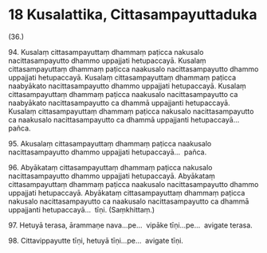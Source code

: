 # 18 Kusalattika, Cittasampayuttaduka

(36.)

94\. Kusalaṃ cittasampayuttaṃ dhammaṃ paṭicca nakusalo nacittasampayutto dhammo uppajjati hetupaccayā. Kusalaṃ cittasampayuttaṃ dhammaṃ paṭicca naakusalo nacittasampayutto dhammo uppajjati hetupaccayā. Kusalaṃ cittasampayuttaṃ dhammaṃ paṭicca naabyākato nacittasampayutto dhammo uppajjati hetupaccayā. Kusalaṃ cittasampayuttaṃ dhammaṃ paṭicca naakusalo nacittasampayutto ca naabyākato nacittasampayutto ca dhammā uppajjanti hetupaccayā. Kusalaṃ cittasampayuttaṃ dhammaṃ paṭicca nakusalo nacittasampayutto ca naakusalo nacittasampayutto ca dhammā uppajjanti hetupaccayā…  pañca.

95\. Akusalaṃ cittasampayuttaṃ dhammaṃ paṭicca naakusalo nacittasampayutto dhammo uppajjati hetupaccayā…  pañca.

96\. Abyākataṃ cittasampayuttaṃ dhammaṃ paṭicca nakusalo nacittasampayutto dhammo uppajjati hetupaccayā. Abyākataṃ cittasampayuttaṃ dhammaṃ paṭicca naakusalo nacittasampayutto dhammo uppajjati hetupaccayā. Abyākataṃ cittasampayuttaṃ dhammaṃ paṭicca nakusalo nacittasampayutto ca naakusalo nacittasampayutto ca dhammā uppajjanti hetupaccayā…  tīṇi. (Saṃkhittaṃ.)

97\. Hetuyā terasa, ārammaṇe nava…pe…  vipāke tīṇi…pe…  avigate terasa.

98\. Cittavippayutte tīṇi, hetuyā tīṇi…pe…  avigate tīṇi.
